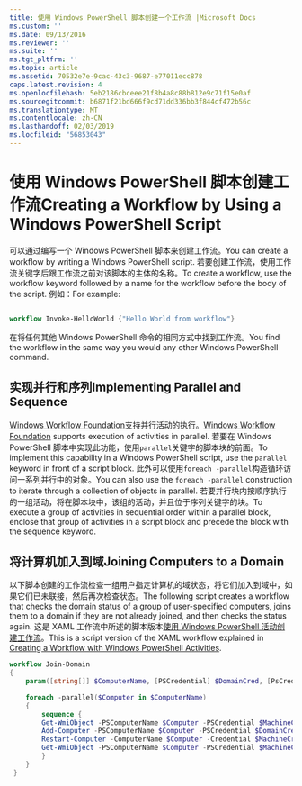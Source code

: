```yaml
---
title: 使用 Windows PowerShell 脚本创建一个工作流 |Microsoft Docs
ms.custom: ''
ms.date: 09/13/2016
ms.reviewer: ''
ms.suite: ''
ms.tgt_pltfrm: ''
ms.topic: article
ms.assetid: 70532e7e-9cac-43c3-9687-e77011ecc878
caps.latest.revision: 4
ms.openlocfilehash: 5eb2186cbceee21f8b4a8c88b812e9c71f15e0af
ms.sourcegitcommit: b6871f21bd666f9cd71dd336bb3f844cf472b56c
ms.translationtype: MT
ms.contentlocale: zh-CN
ms.lasthandoff: 02/03/2019
ms.locfileid: "56853043"
---
```

# <a name="creating-a-workflow-by-using-a-windows-powershell-script"></a><span data-ttu-id="ea827-102">使用 Windows PowerShell 脚本创建工作流</span><span class="sxs-lookup"><span data-stu-id="ea827-102">Creating a Workflow by Using a Windows PowerShell Script</span></span>

<span data-ttu-id="ea827-103">可以通过编写一个 Windows PowerShell 脚本来创建工作流。</span><span class="sxs-lookup"><span data-stu-id="ea827-103">You can create a workflow by writing a Windows PowerShell script.</span></span> <span data-ttu-id="ea827-104">若要创建工作流，使用工作流关键字后跟工作流之前对该脚本的主体的名称。</span><span class="sxs-lookup"><span data-stu-id="ea827-104">To create a workflow, use the workflow keyword followed by a name for the workflow before the body of the script.</span></span> <span data-ttu-id="ea827-105">例如：</span><span class="sxs-lookup"><span data-stu-id="ea827-105">For example:</span></span>

```powershell

workflow Invoke-HelloWorld {"Hello World from workflow"}
```

<span data-ttu-id="ea827-106">在将任何其他 Windows PowerShell 命令的相同方式中找到工作流。</span><span class="sxs-lookup"><span data-stu-id="ea827-106">You find the workflow in the same way you would any other Windows PowerShell command.</span></span>

## <a name="implementing-parallel-and-sequence"></a><span data-ttu-id="ea827-107">实现并行和序列</span><span class="sxs-lookup"><span data-stu-id="ea827-107">Implementing Parallel and Sequence</span></span>

<span data-ttu-id="ea827-108">[Windows Workflow Foundation](https://msdn.microsoft.com/en-us/library/ms735967.aspx)支持并行活动的执行。</span><span class="sxs-lookup"><span data-stu-id="ea827-108">[Windows Workflow Foundation](https://msdn.microsoft.com/en-us/library/ms735967.aspx) supports execution of activities in parallel.</span></span> <span data-ttu-id="ea827-109">若要在 Windows PowerShell 脚本中实现此功能，使用`parallel`关键字的脚本块的前面。</span><span class="sxs-lookup"><span data-stu-id="ea827-109">To implement this capability in a Windows PowerShell script, use the `parallel` keyword in front of a script block.</span></span> <span data-ttu-id="ea827-110">此外可以使用`foreach -parallel`构造循环访问一系列并行中的对象。</span><span class="sxs-lookup"><span data-stu-id="ea827-110">You can also use the `foreach -parallel` construction to iterate through a collection of objects in parallel.</span></span> <span data-ttu-id="ea827-111">若要并行块内按顺序执行的一组活动，将在脚本块中，该组的活动，并且位于序列关键字的块。</span><span class="sxs-lookup"><span data-stu-id="ea827-111">To execute a group of activities in sequential order within a parallel block, enclose that group of activities in a script block and precede the block with the sequence keyword.</span></span>

## <a name="joining-computers-to-a-domain"></a><span data-ttu-id="ea827-112">将计算机加入到域</span><span class="sxs-lookup"><span data-stu-id="ea827-112">Joining Computers to a Domain</span></span>

<span data-ttu-id="ea827-113">以下脚本创建的工作流检查一组用户指定计算机的域状态，将它们加入到域中，如果它们已未联接，然后再次检查状态。</span><span class="sxs-lookup"><span data-stu-id="ea827-113">The following script creates a workflow that checks the domain status of a group of user-specified computers, joins them to a domain if they are not already joined, and then checks the status again.</span></span> <span data-ttu-id="ea827-114">这是 XAML 工作流中所述的脚本版本[使用 Windows PowerShell 活动创建工作流](./creating-a-workflow-with-windows-powershell-activities.md)。</span><span class="sxs-lookup"><span data-stu-id="ea827-114">This is a script version of the XAML workflow explained in [Creating a Workflow with Windows PowerShell Activities](./creating-a-workflow-with-windows-powershell-activities.md).</span></span>

```powershell
workflow Join-Domain
{
    param([string[]] $ComputerName, [PSCredential] $DomainCred, [PsCredential] $MachineCred)

    foreach -parallel($Computer in $ComputerName)
    {
        sequence {
        Get-WmiObject -PSComputerName $Computer -PSCredential $MachineCred
        Add-Computer -PSComputerName $Computer -PSCredential $DomainCred
        Restart-Computer -ComputerName $Computer -Credential $MachineCred -For PowerShell -Force -Wait -PSComputerName ""
        Get-WmiObject -PSComputerName $Computer -PSCredential $MachineCred
        }
    }
 }

```